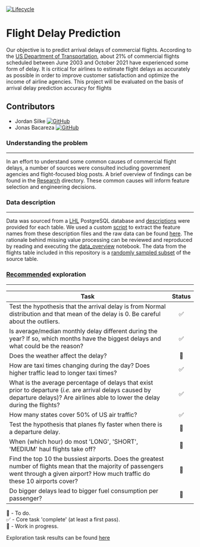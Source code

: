 [![Lifecycle](https://img.shields.io/badge/Lifecycle-Experimental-orange.svg)](https://www.tidyverse.org/lifecycle/#experimental)
# Flight Delay Prediction

Our objective is to predict arrival delays of commercial flights. According to the [US Department of Transportation](https://www.transtats.bts.gov/OT_Delay/OT_DelayCause1.asp?20=E), about 21% of commercial flights scheduled between June 2003 and October 2021 have experienced some form of delay. It is critical for airlines to estimate flight delays as accurately as possible in order to improve customer satisfaction and optimize the income of airline agencies. This project will be evaluated on the basis of arrival delay prediction accuracy for flights 

## Contributors


  * Jordan Silke [![GitHub](https://img.shields.io/github/followers/jsilke?style=social)](https://github.com/jsilke)
  * Jonas Bacareza [![GitHub](https://img.shields.io/github/followers/jebacareza?style=social)](https://github.com/jebacareza)


### Understanding the problem
---
In an effort to understand some common causes of commercial flight delays, a number of sources were consulted including government agencies and flight-focused blog posts. A brief overview of findings can be found in the [Research](./Research) directory. These common causes will inform feature selection and engineering decisions.

### Data description
---
Data was sourced from a [LHL](https://github.com/lighthouse-labs/mid-term-project-I/blob/master/README.md) PostgreSQL database and [descriptions](./Data/descriptions) were provided for each table. We used a custom [script](./Scripts/feature_extraction.py) to extract the feature names from these description files and the raw data can be found [here](./Data/files). The rationale behind missing value processing can be reviewed and reproduced by reading and executing the [data_overview](./Exploration/data_overview.ipynb) notebook. The data from the flights table included in this repository is a [randomly sampled subset](./Scripts/queries.sql) of the source table.

### [Recommended](https://github.com/lighthouse-labs/mid-term-project-I/blob/master/exploratory_analysis.ipynb) exploration
---

|Task|Status|
|----|:----:|
|Test the hypothesis that the arrival delay is from Normal distribution and that mean of the delay is 0. Be careful about the outliers.|✅|
|Is average/median monthly delay different during the year? If so, which months have the biggest delays and what could be the reason?|✅|
|Does the weather affect the delay?|🧰|
|How are taxi times changing during the day? Does higher traffic lead to longer taxi times?|✅|
|What is the average percentage of delays that exist prior to departure (*i.e.* are arrival delays caused by departure delays)? Are airlines able to lower the delay during the flights?|✅|
|How many states cover 50% of US air traffic?|✅|
|Test the hypothesis that planes fly faster when there is a departure delay.|🔳|
|When (which hour) do most 'LONG', 'SHORT', 'MEDIUM' haul flights take off?|🔳|
|Find the top 10 the bussiest airports. Does the greatest number of flights mean that the majority of passengers went through a given airport? How much traffic do these 10 airports cover?|🔳|
|Do bigger delays lead to bigger fuel consumption per passenger?|🔳|

🔳 - To do.  
✅ - Core task 'complete' (at least a first pass).  
🧰 - Work in progress.  

  
Exploration task results can be found [here](Exploration/recommended_exploration.ipynb)  